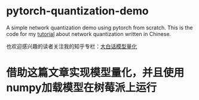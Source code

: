 # pytorch-quantization-demo
A simple network quantization demo using pytorch from scratch. This is the code for my [tutorial](https://mp.weixin.qq.com/s?__biz=Mzg4ODA3MDkyMA==&mid=2247483692&idx=1&sn=3e28db4881d591f4e6a66c83d4213823&chksm=cf81f74bf8f67e5d0f2a98fd7bf7a91864d14010d88a5ed89120b7b4fcd94fc34789f0d0db9a&token=680347690&lang=zh_CN#rd) about network quantization written in Chinese. 

也欢迎感兴趣的读者关注我的知乎专栏：[大白话模型量化](https://zhuanlan.zhihu.com/c_1258047709686231040)


# 借助这篇文章实现模型量化，并且使用numpy加载模型在树莓派上运行